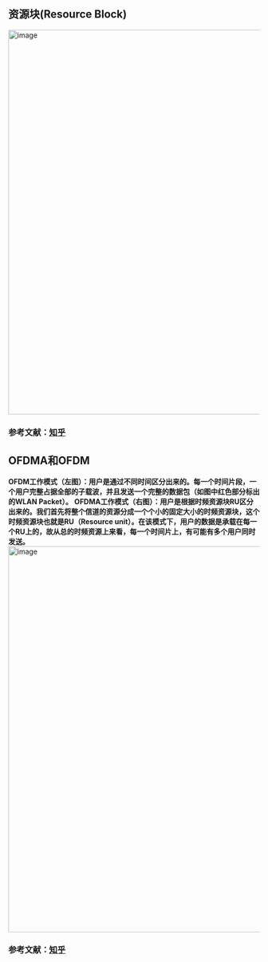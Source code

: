 ## 资源块(Resource Block)  
<img width="770" alt="image" src="https://github.com/user-attachments/assets/2339b23b-2813-4685-a8f5-0f09bdbeea21">

### 参考文献：[知乎](https://zhuanlan.zhihu.com/p/24416610)

## OFDMA和OFDM
**OFDM工作模式（左图）：用户是通过不同时间区分出来的。每一个时间片段，一个用户完整占据全部的子载波，并且发送一个完整的数据包（如图中红色部分标出的WLAN Packet）。**
**OFDMA工作模式（右图）：用户是根据时频资源块RU区分出来的。我们首先将整个信道的资源分成一个个小的固定大小的时频资源块，这个时频资源块也就是RU（Resource unit）。在该模式下，用户的数据是承载在每一个RU上的，故从总的时频资源上来看，每一个时间片上，有可能有多个用户同时发送。**  
<img width="773" alt="image" src="https://github.com/user-attachments/assets/4002f231-9279-4a30-a258-8ff0de0e30df">  
### 参考文献：[知乎](https://zhuanlan.zhihu.com/p/24416610)


